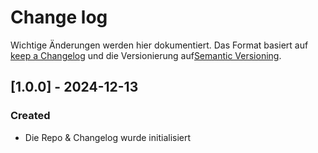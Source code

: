 # Change log

Wichtige Änderungen werden hier dokumentiert.
Das Format basiert auf [keep a Changelog](https://keepachangelog.com/) 
und die Versionierung auf[Semantic Versioning](https://semver.org/).

## [1.0.0] - 2024-12-13
### Created
- Die Repo & Changelog wurde initialisiert


